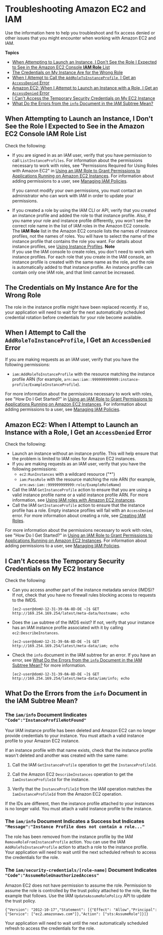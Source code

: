 # Troubleshooting Amazon EC2 and IAM<a name="troubleshoot_iam-ec2"></a>

Use the information here to help you troubleshoot and fix access denied or other issues that you might encounter when working with Amazon EC2 and IAM\.

**Topics**
+ [When Attempting to Launch an Instance, I Don't See the Role I Expected to See in the Amazon EC2 Console **IAM Role** List](#troubleshoot_iam-ec2_missingrole)
+ [The Credentials on My Instance Are for the Wrong Role](#troubleshoot_iam-ec2_wrongrole)
+ [When I Attempt to Call the `AddRoleToInstanceProfile`, I Get an `AccessDenied` Error](#troubleshoot_iam-ec2_access-denied-adding-role)
+ [Amazon EC2: When I Attempt to Launch an Instance with a Role, I Get an `AccessDenied` Error](#troubleshoot_iam-ec2_access-denied-launch)
+ [I Can't Access the Temporary Security Credentials on My EC2 Instance](#troubleshoot_iam-ec2_no-keys)
+ [What Do the Errors from the `info` Document in the IAM Subtree Mean?](#troubleshoot_iam-ec2_errors-info-doc)

## When Attempting to Launch an Instance, I Don't See the Role I Expected to See in the Amazon EC2 Console **IAM Role** List<a name="troubleshoot_iam-ec2_missingrole"></a>

Check the following:
+ If you are signed in as an IAM user, verify that you have permission to call `ListInstanceProfiles`\. For information about the permissions necessary to work with roles, see "Permissions Required for Using Roles with Amazon EC2" in [Using an IAM Role to Grant Permissions to Applications Running on Amazon EC2 Instances](id_roles_use_switch-role-ec2.md)\. For information about adding permissions to a user, see [Managing IAM Policies](access_policies_manage.md)\.

  If you cannot modify your own permissions, you must contact an administrator who can work with IAM in order to update your permissions\.
+ If you created a role by using the IAM CLI or API, verify that you created an instance profile and added the role to that instance profile\. Also, if you name your role and instance profile differently, you won't see the correct role name in the list of IAM roles in the Amazon EC2 console\. The **IAM Role** list in the Amazon EC2 console lists the names of instance profiles, not the names of roles\. You will have to select the name of the instance profile that contains the role you want\. For details about instance profiles, see [Using Instance Profiles](id_roles_use_switch-role-ec2_instance-profiles.md)\.
**Note**  
If you use the IAM console to create roles, you don't need to work with instance profiles\. For each role that you create in the IAM console, an instance profile is created with the same name as the role, and the role is automatically added to that instance profile\. An instance profile can contain only one IAM role, and that limit cannot be increased\.

## The Credentials on My Instance Are for the Wrong Role<a name="troubleshoot_iam-ec2_wrongrole"></a>

The role in the instance profile might have been replaced recently\. If so, your application will need to wait for the next automatically scheduled credential rotation before credentials for your role become available\.

## When I Attempt to Call the `AddRoleToInstanceProfile`, I Get an `AccessDenied` Error<a name="troubleshoot_iam-ec2_access-denied-adding-role"></a>

If you are making requests as an IAM user, verify that you have the following permissions:
+ `iam:AddRoleToInstanceProfile` with the resource matching the instance profile ARN \(for example, `arn:aws:iam::999999999999:instance-profile/ExampleInstanceProfile`\)\. 

For more information about the permissions necessary to work with roles, see "How Do I Get Started?" in [Using an IAM Role to Grant Permissions to Applications Running on Amazon EC2 Instances](id_roles_use_switch-role-ec2.md)\. For information about adding permissions to a user, see [Managing IAM Policies](access_policies_manage.md)\.

## Amazon EC2: When I Attempt to Launch an Instance with a Role, I Get an `AccessDenied` Error<a name="troubleshoot_iam-ec2_access-denied-launch"></a>

Check the following:
+ Launch an instance without an instance profile\. This will help ensure that the problem is limited to IAM roles for Amazon EC2 instances\.
+ If you are making requests as an IAM user, verify that you have the following permissions:
  + `ec2:RunInstances` with a wildcard resource \("\*"\)
  + `iam:PassRole` with the resource matching the role ARN \(for example, `arn:aws:iam::999999999999:role/ExampleRoleName`\)
+ Call the IAM `GetInstanceProfile` action to ensure that you are using a valid instance profile name or a valid instance profile ARN\. For more information, see [ Using IAM roles with Amazon EC2 instances](https://docs.aws.amazon.com/AWSEC2/latest/UserGuide/UsingIAM.html#UsingIAMrolesWithAmazonEC2Instances)\.
+ Call the IAM `GetInstanceProfile` action to ensure that the instance profile has a role\. Empty instance profiles will fail with an `AccessDenied` error\. For more information about creating a role, see [Creating IAM Roles](id_roles_create.md)\.

For more information about the permissions necessary to work with roles, see "How Do I Get Started?" in [Using an IAM Role to Grant Permissions to Applications Running on Amazon EC2 Instances](id_roles_use_switch-role-ec2.md)\. For information about adding permissions to a user, see [Managing IAM Policies](access_policies_manage.md)\. 

## I Can't Access the Temporary Security Credentials on My EC2 Instance<a name="troubleshoot_iam-ec2_no-keys"></a>

Check the following:
+ Can you access another part of the instance metadata service \(IMDS\)? If not, check that you have no firewall rules blocking access to requests to the IMDS\.

  ```
  [ec2-user@domU-12-31-39-0A-8D-DE ~]$ GET http://169.254.169.254/latest/meta-data/hostname; echo
  ```
+ Does the `iam` subtree of the IMDS exist? If not, verify that your instance has an IAM instance profile associated with it by calling `ec2:DescribeInstances`\.

  ```
  [ec2-user@domU-12-31-39-0A-8D-DE ~]$ GET http://169.254.169.254/latest/meta-data/iam; echo
  ```
+ Check the `info` document in the IAM subtree for an error\. If you have an error, see [What Do the Errors from the `info` Document in the IAM Subtree Mean?](#troubleshoot_iam-ec2_errors-info-doc) for more information\.

  ```
  [ec2-user@domU-12-31-39-0A-8D-DE ~]$ GET http://169.254.169.254/latest/meta-data/iam/info; echo
  ```

## What Do the Errors from the `info` Document in the IAM Subtree Mean?<a name="troubleshoot_iam-ec2_errors-info-doc"></a>

### The `iam/info` Document Iindicates `"Code":"InstanceProfileNotFound"`<a name="w4aac25c19c17b2"></a>

Your IAM instance profile has been deleted and Amazon EC2 can no longer provide credentials to your instance\. You must attach a valid instance profile to your Amazon EC2 instance\.

If an instance profile with that name exists, check that the instance profile wasn't deleted and another was created with the same name:

1. Call the IAM `GetInstanceProfile` operation to get the `InstanceProfileId`\.

1. Call the Amazon EC2 `DescribeInstances` operation to get the `IamInstanceProfileId` for the instance\.

1. Verify that the `InstanceProfileId` from the IAM operation matches the `IamInstanceProfileId` from the Amazon EC2 operation\.

If the IDs are different, then the instance profile attached to your instances is no longer valid\. You must attach a valid instance profile to the instance\. 

### The `iam/info` Document Indicates a Success but Indicates `"Message":"Instance Profile does not contain a role..."`<a name="w4aac25c19c17b4"></a>

The role has been removed from the instance profile by the IAM `RemoveRoleFromInstanceProfile` action\. You can use the IAM `AddRoleToInstanceProfile` action to attach a role to the instance profile\. Your application will need to wait until the next scheduled refresh to access the credentials for the role\. 

### The `iam/security-credentials/[role-name]` Document Indicates `"Code":"AssumeRoleUnauthorizedAccess"`<a name="w4aac25c19c17b6"></a>

Amazon EC2 does not have permission to assume the role\. Permission to assume the role is controlled by the trust policy attached to the role, like the example that follows\. Use the IAM `UpdateAssumeRolePolicy` API to update the trust policy\. 

```
{"Version": "2012-10-17","Statement": [{"Effect": "Allow","Principal": {"Service": ["ec2.amazonaws.com"]},"Action": ["sts:AssumeRole"]}]}
```

Your application will need to wait until the next automatically scheduled refresh to access the credentials for the role\.